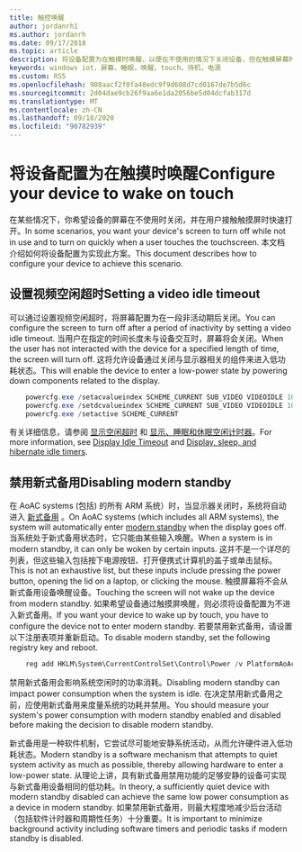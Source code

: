 ```yaml
---
title: 触控唤醒
author: jordanrh1
ms.author: jordanrh
ms.date: 09/17/2018
ms.topic: article
description: 将设备配置为在触摸时唤醒，以便在不使用的情况下关闭设备，但在触摸屏幕时可以快速打开。 设置视频空闲超时。
keywords: windows iot，屏幕，睡眠，唤醒，touch，待机，电源
ms.custom: RS5
ms.openlocfilehash: 908aacf2f0fa48edc9f9d608d7cd0167de7b5d6c
ms.sourcegitcommit: 2d04dae9cb26f9aa6e1da2056be5d04dcfab317d
ms.translationtype: MT
ms.contentlocale: zh-CN
ms.lasthandoff: 09/18/2020
ms.locfileid: "90782939"
---
```

# <a name="configure-your-device-to-wake-on-touch"></a><span data-ttu-id="455ab-105">将设备配置为在触摸时唤醒</span><span class="sxs-lookup"><span data-stu-id="455ab-105">Configure your device to wake on touch</span></span>

<span data-ttu-id="455ab-106">在某些情况下，你希望设备的屏幕在不使用时关闭，并在用户接触触摸屏时快速打开。</span><span class="sxs-lookup"><span data-stu-id="455ab-106">In some scenarios, you want your device's screen to turn off while not in use and to turn on quickly when a user touches the touchscreen.</span></span> <span data-ttu-id="455ab-107">本文档介绍如何将设备配置为实现此方案。</span><span class="sxs-lookup"><span data-stu-id="455ab-107">This document describes how to configure your device to achieve this scenario.</span></span>

## <a name="setting-a-video-idle-timeout"></a><span data-ttu-id="455ab-108">设置视频空闲超时</span><span class="sxs-lookup"><span data-stu-id="455ab-108">Setting a video idle timeout</span></span>

<span data-ttu-id="455ab-109">可以通过设置视频空闲超时，将屏幕配置为在一段非活动期后关闭。</span><span class="sxs-lookup"><span data-stu-id="455ab-109">You can configure the screen to turn off after a period of inactivity by setting a video idle timeout.</span></span> <span data-ttu-id="455ab-110">当用户在指定的时间长度未与设备交互时，屏幕将会关闭。</span><span class="sxs-lookup"><span data-stu-id="455ab-110">When the user has not interacted with the device for a specified length of time, the screen will turn off.</span></span> <span data-ttu-id="455ab-111">这将允许设备通过关闭与显示器相关的组件来进入低功耗状态。</span><span class="sxs-lookup"><span data-stu-id="455ab-111">This will enable the device to enter a low-power state by powering down components related to the display.</span></span>

```powershell
    powercfg.exe /setacvalueindex SCHEME_CURRENT SUB_VIDEO VIDEOIDLE 10
    powercfg.exe /setdcvalueindex SCHEME_CURRENT SUB_VIDEO VIDEOIDLE 10
    powercfg.exe /setactive SCHEME_CURRENT
```

<span data-ttu-id="455ab-112">有关详细信息，请参阅 [显示空闲超时](/windows-hardware/customize/power-settings/display-settings-display-idle-timeout) 和 [显示、睡眠和休眠空闲计时器](/windows-hardware/design/device-experiences/display--sleep--and-hibernate-idle-timers)。</span><span class="sxs-lookup"><span data-stu-id="455ab-112">For more information, see [Display Idle Timeout](/windows-hardware/customize/power-settings/display-settings-display-idle-timeout) and [Display, sleep, and hibernate idle timers](/windows-hardware/design/device-experiences/display--sleep--and-hibernate-idle-timers).</span></span>

## <a name="disabling-modern-standby"></a><span data-ttu-id="455ab-113">禁用新式备用</span><span class="sxs-lookup"><span data-stu-id="455ab-113">Disabling modern standby</span></span>

<span data-ttu-id="455ab-114">在 AoAC systems (包括) 的所有 ARM 系统）时，当显示器关闭时，系统将自动进入 [新式备用](/windows-hardware/design/device-experiences/modern-standby) 。</span><span class="sxs-lookup"><span data-stu-id="455ab-114">On AoAC systems (which includes all ARM systems), the system will automatically enter [modern standby](/windows-hardware/design/device-experiences/modern-standby) when the display goes off.</span></span> <span data-ttu-id="455ab-115">当系统处于新式备用状态时，它只能由某些输入唤醒。</span><span class="sxs-lookup"><span data-stu-id="455ab-115">When a system is in modern standby, it can only be woken by certain inputs.</span></span> <span data-ttu-id="455ab-116">这并不是一个详尽的列表，但这些输入包括按下电源按钮、打开便携式计算机的盖子或单击鼠标。</span><span class="sxs-lookup"><span data-stu-id="455ab-116">This is not an exhaustive list, but these inputs include pressing the power button, opening the lid on a laptop, or clicking the mouse.</span></span> <span data-ttu-id="455ab-117">触摸屏幕将不会从新式备用设备唤醒设备。</span><span class="sxs-lookup"><span data-stu-id="455ab-117">Touching the screen will not wake up the device from modern standby.</span></span> <span data-ttu-id="455ab-118">如果希望设备通过触摸屏唤醒，则必须将设备配置为不进入新式备用。</span><span class="sxs-lookup"><span data-stu-id="455ab-118">If you want your device to wake up by touch, you have to configure the device not to enter modern standby.</span></span> <span data-ttu-id="455ab-119">若要禁用新式备用，请设置以下注册表项并重新启动。</span><span class="sxs-lookup"><span data-stu-id="455ab-119">To disable modern standby, set the following registry key and reboot.</span></span>

```powershell
    reg add HKLM\System\CurrentControlSet\Control\Power /v PlatformAoAcOverride /t REG_DWORD /d 0
```
    
<span data-ttu-id="455ab-120">禁用新式备用会影响系统空闲时的功率消耗。</span><span class="sxs-lookup"><span data-stu-id="455ab-120">Disabling modern standby can impact power consumption when the system is idle.</span></span> <span data-ttu-id="455ab-121">在决定禁用新式备用之前，应使用新式备用来度量系统的功耗并禁用。</span><span class="sxs-lookup"><span data-stu-id="455ab-121">You should measure your system's power consumption with modern standby enabled and disabled before making the decision to disable modern standby.</span></span>

<span data-ttu-id="455ab-122">新式备用是一种软件机制，它尝试尽可能地安静系统活动，从而允许硬件进入低功耗状态。</span><span class="sxs-lookup"><span data-stu-id="455ab-122">Modern standby is a software mechanism that attempts to quiet system activity as much as possible, thereby allowing hardware to enter a low-power state.</span></span> <span data-ttu-id="455ab-123">从理论上讲，具有新式备用禁用功能的足够安静的设备可实现与新式备用设备相同的低功耗。</span><span class="sxs-lookup"><span data-stu-id="455ab-123">In theory, a sufficiently quiet device with modern standby disabled can achieve the same low power consumption as a device in modern standby.</span></span> <span data-ttu-id="455ab-124">如果禁用新式备用，则最大程度地减少后台活动（包括软件计时器和周期性任务）十分重要。</span><span class="sxs-lookup"><span data-stu-id="455ab-124">It is important to minimize background activity including software timers and periodic tasks if modern standby is disabled.</span></span>

